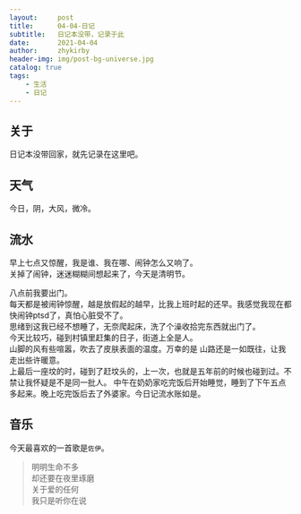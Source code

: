 ```yaml
---
layout:     post
title:      04-04-日记
subtitle:   日记本没带，记录于此
date:       2021-04-04
author:     zhykirby
header-img: img/post-bg-universe.jpg
catalog: true
tags:
    - 生活
    - 日记
---
```


## 关于
日记本没带回家，就先记录在这里吧。

## 天气
今日，阴，大风，微冷。

## 流水
早上七点又惊醒，我是谁、我在哪、闹钟怎么又响了。  
关掉了闹钟，迷迷糊糊间想起来了，今天是清明节。  

八点前我要出门。  
每天都是被闹钟惊醒，越是放假起的越早，比我上班时起的还早。我感觉我现在都快闹钟ptsd了，真怕心脏受不了。  
思绪到这我已经不想睡了，无奈爬起床，洗了个澡收拾完东西就出门了。  
今天比较巧，碰到村镇里赶集的日子，街道上全是人。  
山脚的风有些喧嚣，吹去了皮肤表面的温度。万幸的是
山路还是一如既往，让我走出些许暖意。  
上最后一座坟的时，碰到了赶坟头的，上一次，也就是五年前的时候也碰到过。不禁让我怀疑是不是同一批人。
中午在奶奶家吃完饭后开始睡觉，睡到了下午五点多起来。晚上吃完饭后去了外婆家。今日记流水账如是。
## 音乐
今天最喜欢的一首歌是`佐伊`。  

>明明生命不多  
>却还要在夜里琢磨  
>关于爱的任何  
>我只是听你在说

